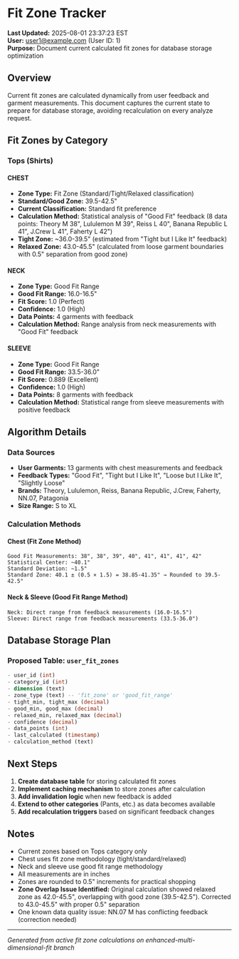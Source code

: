 # Fit Zone Tracker

**Last Updated:** 2025-08-01 23:37:23 EST  
**User:** user1@example.com (User ID: 1)  
**Purpose:** Document current calculated fit zones for database storage optimization

## Overview

Current fit zones are calculated dynamically from user feedback and garment measurements. This document captures the current state to prepare for database storage, avoiding recalculation on every analyze request.

## Fit Zones by Category

### Tops (Shirts)

#### CHEST
- **Zone Type:** Fit Zone (Standard/Tight/Relaxed classification)
- **Standard/Good Zone:** 39.5-42.5"
- **Current Classification:** Standard fit preference
- **Calculation Method:** Statistical analysis of "Good Fit" feedback (8 data points: Theory M 38", Lululemon M 39", Reiss L 40", Banana Republic L 41", J.Crew L 41", Faherty L 42")
- **Tight Zone:** ~36.0-39.5" (estimated from "Tight but I Like It" feedback)
- **Relaxed Zone:** 43.0-45.5" (calculated from loose garment boundaries with 0.5" separation from good zone)

#### NECK  
- **Zone Type:** Good Fit Range
- **Good Fit Range:** 16.0-16.5"
- **Fit Score:** 1.0 (Perfect)
- **Confidence:** 1.0 (High)
- **Data Points:** 4 garments with feedback
- **Calculation Method:** Range analysis from neck measurements with "Good Fit" feedback

#### SLEEVE
- **Zone Type:** Good Fit Range  
- **Good Fit Range:** 33.5-36.0"
- **Fit Score:** 0.889 (Excellent)
- **Confidence:** 1.0 (High)
- **Data Points:** 8 garments with feedback
- **Calculation Method:** Statistical range from sleeve measurements with positive feedback

## Algorithm Details

### Data Sources
- **User Garments:** 13 garments with chest measurements and feedback
- **Feedback Types:** "Good Fit", "Tight but I Like It", "Loose but I Like It", "Slightly Loose"
- **Brands:** Theory, Lululemon, Reiss, Banana Republic, J.Crew, Faherty, NN.07, Patagonia
- **Size Range:** S to XL

### Calculation Methods

#### Chest (Fit Zone Method)
```
Good Fit Measurements: 38", 38", 39", 40", 41", 41", 41", 42"
Statistical Center: ~40.1"
Standard Deviation: ~1.5"
Standard Zone: 40.1 ± (0.5 × 1.5) = 38.85-41.35" → Rounded to 39.5-42.5"
```

#### Neck & Sleeve (Good Fit Range Method)
```
Neck: Direct range from feedback measurements (16.0-16.5")
Sleeve: Direct range from feedback measurements (33.5-36.0")
```

## Database Storage Plan

### Proposed Table: `user_fit_zones`
```sql
- user_id (int)
- category_id (int) 
- dimension (text)
- zone_type (text) -- 'fit_zone' or 'good_fit_range'
- tight_min, tight_max (decimal)
- good_min, good_max (decimal)  
- relaxed_min, relaxed_max (decimal)
- confidence (decimal)
- data_points (int)
- last_calculated (timestamp)
- calculation_method (text)
```

## Next Steps

1. **Create database table** for storing calculated fit zones
2. **Implement caching mechanism** to store zones after calculation
3. **Add invalidation logic** when new feedback is added
4. **Extend to other categories** (Pants, etc.) as data becomes available
5. **Add recalculation triggers** based on significant feedback changes

## Notes

- Current zones based on Tops category only
- Chest uses fit zone methodology (tight/standard/relaxed)
- Neck and sleeve use good fit range methodology
- All measurements are in inches
- Zones are rounded to 0.5" increments for practical shopping
- **Zone Overlap Issue Identified:** Original calculation showed relaxed zone as 42.0-45.5", overlapping with good zone (39.5-42.5"). Corrected to 43.0-45.5" with proper 0.5" separation
- One known data quality issue: NN.07 M has conflicting feedback (correction needed)

---
*Generated from active fit zone calculations on enhanced-multi-dimensional-fit branch*